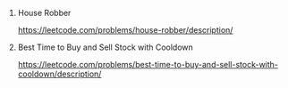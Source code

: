 1. House Robber

   https://leetcode.com/problems/house-robber/description/

3. Best Time to Buy and Sell Stock with Cooldown

   https://leetcode.com/problems/best-time-to-buy-and-sell-stock-with-cooldown/description/
